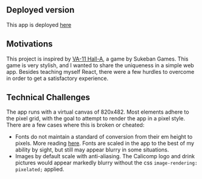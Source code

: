 
## Deployed version

This app is deployed [here](https://datkami.github.io/bartending-interface/index.html)

## Motivations

This project is inspired by [VA-11 Hall-A](https://store.steampowered.com/app/447530/VA11_HallA_Cyberpunk_Bartender_Action/), a game by Sukeban Games. This game is very stylish, and I wanted to share the uniqueness in a simple web app. Besides teaching myself React, there were a few hurdles to overcome in order to get a satisfactory experience.

## Technical Challenges
The app runs with a virtual canvas of 820x482. Most elements adhere to the pixel grid, with the goal to attempt to render the app in a pixel style. There are a few cases where this is broken or cheated:
- Fonts do not maintain a standard of conversion from their em height to pixels. More reading [here](https://graphicdesign.stackexchange.com/questions/4035/what-does-the-size-of-the-font-translate-to-exactly). Fonts are scaled in the app to the best of my ability by sight, but still may appear blurry in some situations.
- Images by default scale with anti-aliasing. The Calicomp logo and drink pictures would appear markedly blurry without the css `image-rendering: pixelated;` applied.





